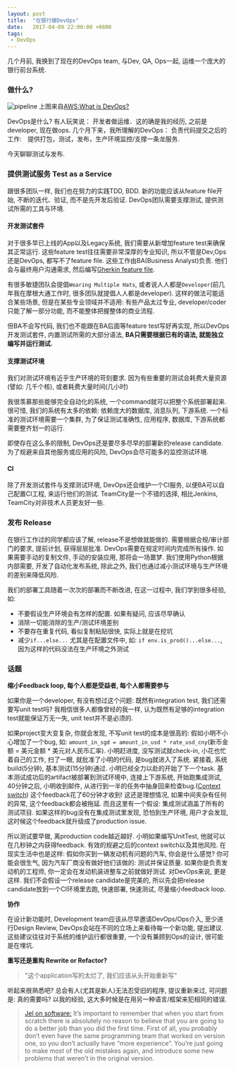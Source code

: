 ```yaml
---
layout: post
title:  "在银行做DevOps"
date:   2017-04-09 22:00:00 +0800
tags: 
 - DevOps
---
```


几个月前, 我换到了现在的DevOps team, 与Dev, QA, Ops一起, 运维一个庞大的银行前台系统. 

### 做什么?

![pipeline](https://d0.awsstatic.com/product-marketing/DevOps/DevOps_feedback-diagram.png)
上图来自[AWS:What is DevOps?](https://aws.amazon.com/devops/what-is-devops/)

DevOps是什么? 有人玩笑说： 开发者做运维．这的确是我的经历, 之前是developer, 现在做ops. 几个月下来，我所理解的DevOps：
负责代码提交之后的工作:　提供打包，测试，发布，生产环境监控/支撑一条龙服务.

今天聊聊测试与发布.

### 提供测试服务 Test as a Service

跟很多团队一样, 我们也在努力的实践TDD, BDD. 新的功能应该从feature file开始, 不断的迭代、验证, 而不是先开发后验证. DevOps团队需要支撑测试, 提供测试所需的工具与环境.

#### 开发测试套件

对于很多早已上线的App以及Legacy系统, 我们需要从新增加feature test来确保其正常运行.  这些feature test往往需要非常深厚的专业知识, 所以不管是Dev,Ops还是DevOps, 都写不了feature file. 这些工作由BA(Business Analyst)负责. 他们会与最终用户沟通需求, 然后编写[Gherkin feature file](https://github.com/cucumber/cucumber/wiki/Feature-Introduction).

有很多敏捷团队会提倡`Wearing Multiple Hats`, 或者说人人都是`Developer`(前几年我在摩根大通工作时, 很多团队就提倡人人都是developer). 这样的做法可能适合某些场景, 但是在某些专业领域并不适用: 有些产品太过专业, developer/coder只能了解一部分功能, 而不能整体把握整体的商业流程. 

但BA不会写代码, 我们也不能跟在BA后面等feature test写好再实现, 所以DevOps开发测试套件, 内置测试所需的大部分语法, **BA只需要根据已有的语法, 就能独立编写并运行测试.** 

#### 支撑测试环境

我们对测试环境有近乎生产环境的苛刻要求. 因为有些重要的测试会耗费大量资源(譬如: 几千个核), 或者耗费大量时间(几小时)

我很羡慕那些能够完全自动化的系统, 一个command就可以把整个系统部署起来. 很可惜, 我们的系统有太多的依赖: 依赖庞大的数据库, 消息队列, 下游系统. 一个标准的测试环境需要一个集群, 为了保证测试准确性, 应用程序, 数据库, 下游系统都需要整齐划一的运行.

即使存在这么多的限制, DevOps还是要尽多尽早的部署新的release candidate. 为了规避来自其他服务或应用的风险, DevOps会尽可能多的监控测试环境. 

#### CI

除了开发测试套件与支撑测试环境, DevOps还会维护一个CI服务, 以便BA可以自己配置CI工程, 来运行他们的测试. TeamCity是一个不错的选择, 相比Jenkins, TeamCity对非技术人员更友好一些.   


### 发布 Release

在银行工作过的同学都应该了解, release不是想做就能做的. 需要根据合规/审计部门的要求, 提前计划, 获得层层批准. DevOps需要在规定时间内完成所有操作. 如果需要手动的复制文件, 手动的安装应用, 那将会一场噩梦. 
我们使用Python根据内部需要, 开发了自动化发布系统, 除此之外, 我们也通过减小测试环境与生产环境的差别来降低风险. 
 
我们的部署工具随着一次次的部署而不断改进, 在这一过程中, 我们学到很多经验, 如: 
 - 不要假设生产环境会有怎样的配置. 如果有疑问, 应该尽早确认
 - 消除一切能消除的生产/测试环境差别
 - 不要存在重复代码, 看似复制粘贴很快, 实际上就是在挖坑
 - 减少`if...else...` 尤其是在配置文件中, 如: `if env.is_prod()...else...`, 因为这样的代码没法在生产环境之外测试

### 话题

**缩小Feedback loop, 每个人都是受益者, 每个人都需要参与**

如果你是一个developer, 有没有想过这个问题: 既然有integration test, 我们还需要写unit test吗? 
我相信很多人都像曾经的我一样, 认为既然有足够的integration test就能保证万无一失, unit test并不是必须的. 

如果project变大变复杂, 你就会发现, 不写unit test的成本是很高的: 假如小明不小心增加了一个bug, 如: `amount_in_sgd = amount_in_usd * rate_usd_cny`(新币金额 = 美元金额 * 美元对人民币汇率). 小明赶进度, 没写测试就check-in, 小花也忙着自己的工作, 扫了一眼, 就批准了小明的代码, 是bug就进入了系统. 
紧接着, 系统build(5分钟), 基本测试(15分钟)通过. 小明已经全力以赴的开始了下一个task. 基本测试成功后的artifact被部署到测试环境中, 连接上下游系统, 开始跑集成测试, 40分钟之后, 小明收到邮件, 从进行到一半的任务中抽身回来检查bug.([Context switch](http://blog.trello.com/why-context-switching-ruins-productivity)) 这个feedback花了60分钟才收到!
这还是理想情况, 如果中间夹杂有任何的异常, 这个feedback都会被拖延. 而且这里有一个假设: 集成测试涵盖了所有的测试项目. 如果这样的bug没有在集成测试里发现, 恐怕到生产环境, 用户才会发现, 这时候这个feedback就升级成了production issue. 

所以测试要早做, 离production code越近越好. 小明如果编写UnitTest, 他就可以在几秒钟之内获得feedback. 有效的规避之后的context switch以及其他风险. 在现实生活中也是这样: 假如你买到一辆发动机有问题的汽车, 你会是什么感觉? 你可能会很生气, 因为汽车厂商没有做好他们该做的: 测试并保证质量. 如果你是负责发动机的工程师, 你一定会在发动机装进整车之前就做好测试.
对DevOps来说, 更是这样. 我们不会假设一个release candidate是完美的, 所以先会把release candidate放到一个CI环境里去跑, 快速部署, 快速测试, 尽量缩小feedback loop. 

**协作**

在设计新功能时, Development team应该从尽早邀请DevOps/Ops介入, 至少进行Design Review, DevOps会站在不同的立场上来看待每一个新功能, 提出建议. 这些建议往往对于系统的维护运行都很重要, 一个没有兼顾到Ops的设计, 很可能是在埋坑.
 
**重写还是重构 Rewrite or Refactor?**

> "这个application写的太烂了, 我们应该从头开始重新写"

听起来拫熟悉吧? 总会有人(尤其是新人)无法忍受旧的程序, 提议重新来过, 可问题是: 真的需要吗? 以我的经验, 这大多时候是在用另一种语言/框架来犯相同的错误. 
> [Jel on software:](https://www.joelonsoftware.com/2000/04/06/things-you-should-never-do-part-i/) 
> It’s important to remember that when you start from scratch there is absolutely no reason to believe that you are going to do a better job than you did the first time. First of all, you probably don’t even have the same programming team that worked on version one, so you don’t actually have “more experience”. You’re just going to make most of the old mistakes again, and introduce some new problems that weren’t in the original version.
 